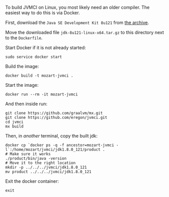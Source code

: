 To build JVMCI on Linux, you most likely need an older compiler.
The easiest way to do this is via Docker.

First, download the `Java SE Development Kit 8u121` from [the archive](http://www.oracle.com/technetwork/java/javase/downloads/java-archive-javase8-2177648.html#jdk-8u121-oth-JPR).

Move the downloaded file `jdk-8u121-linux-x64.tar.gz` to this directory next to the `Dockerfile`.

Start Docker if it is not already started:
```
sudo service docker start
```

Build the image:
```
docker build -t mozart-jvmci .
```

Start the image:
```
docker run --rm -it mozart-jvmci
```

And then inside run:
```
git clone https://github.com/graalvm/mx.git
git clone https://github.com/eregon/jvmci.git
cd jvmci
mx build
```

Then, in *another* terminal, copy the built jdk:
```
docker cp `docker ps -q -f ancestor=mozart-jvmci -l`:/home/mozart/jvmci/jdk1.8.0_121/product .
# Make sure it works
./product/bin/java -version
# Move it to the right location
mkdir -p ../../../jvmci/jdk1.8.0_121
mv product ../../../jvmci/jdk1.8.0_121
```

Exit the docker container:
```
exit
```
